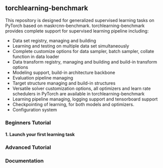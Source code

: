 ## torchlearning-benchmark
This repository is designed for generalized supervised learning tasks on PyTorch based on maskrcnn-benchmark. torchlearning-benchmark provides complete support for supervised learning pipeline including:
+ Data set registry, managing and building 
+ Learning and testing on multiple data set simultaneously
+ Complete customize options for data sampler, batch sampler, collate function in data loader
+ Data transform registry, managing and building and build-in transform options
+ Modeling support, build-in architecture backbone
+ Evaluation pipeline managing
+ Target structure managing and build-in structures
+ Versatile solver customization options, all optimizers and learn rate schedulers in PyTorch are available in torchlearning-benchmark
+ Learning pipeline managing, logging support and tensorboard support
+ Checkpointing of learning, for both models and optimizers.
+ Configuration system

### Beginners Tutorial
#### 1. Launch your first learning task

### Advanced Tutorial

### Documentation